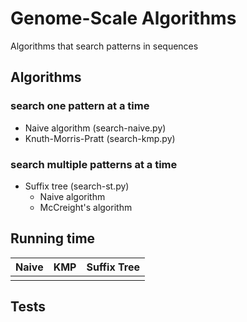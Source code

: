 # Genome-Scale Algorithms
Algorithms that search patterns in sequences

## Algorithms

### search one pattern at a time
- Naive algorithm (search-naive.py)
- Knuth-Morris-Pratt (search-kmp.py)

### search multiple patterns at a time
- Suffix tree (search-st.py)
  - Naive algorithm
  - McCreight's algorithm

## Running time
| Naive  | KMP  |  Suffix Tree |
|---|---|---|
|   |   |   |

## Tests
